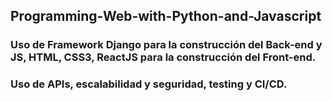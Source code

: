 ## Programming-Web-with-Python-and-Javascript

### Uso de Framework Django para la construcción del Back-end y JS, HTML, CSS3, ReactJS para la construcción del Front-end.
### Uso de APIs, escalabilidad y seguridad, testing y CI/CD.
